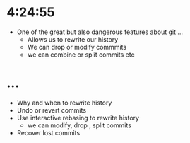 # 4:24:55 

- One of the great but also dangerous features about git  ... 
    - Allows us to rewrite our history 
    - We can drop or modify commmits 
    - we can combine or split commits  etc

# ... 
- Why and when to rewrite history 
- Undo or revert commits
- Use interactive rebasing to rewrite history 
    - we can modify, drop , split commits 
- Recover lost commits 